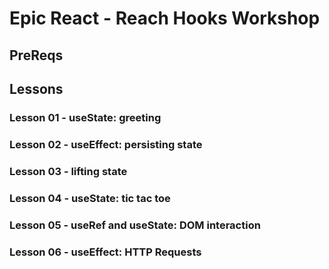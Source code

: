 # Epic React - Reach Hooks Workshop

## PreReqs

## Lessons

### Lesson 01 - useState: greeting

### Lesson 02 - useEffect: persisting state

### Lesson 03 - lifting state

### Lesson 04 - useState: tic tac toe

### Lesson 05 - useRef and useState: DOM interaction

### Lesson 06 - useEffect: HTTP Requests
